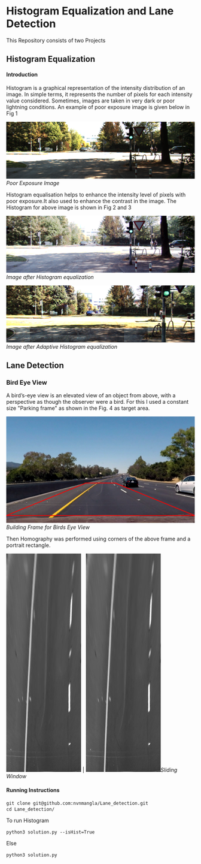 # Histogram Equalization and Lane Detection
This Repository consists of two Projects 
## Histogram Equalization
#### Introduction

Histogram is a graphical representation of the intensity distribution of
an image. In simple terms, it represents the number of pixels for each
intensity value considered. Sometimes, images are taken in very dark or
poor lightning conditions. An example of poor exposure image is given
below in Fig 1

![Poor Exposure Image](https://github.com/nvnmangla/Lane_detection/blob/9961ec55cd0a6bf3d274ec43a5f537895c4e526b/adaptive_hist_data/0000000000.png)*Poor Exposure Image*

Histogram equalisation helps to enhance the intensity level of pixels with poor exposure.It also used to enhance the contrast in the image.
The Histogram for above image is shown in Fig 2 and 3

![Histogram Image](https://github.com/nvnmangla/Lane_detection/blob/729b4dba8c5547eb3486fa24cbde8e61903ad2a1/histogram_results/result_hist.png)*Image after Histogram equalization*



![Adaptive Histogram Image](https://github.com/nvnmangla/Lane_detection/blob/4c706aea1bdcc41b9dd47496411d2abc8a0d73b7/histogram_results/adaptive.png)*Image after Adaptive Histogram equalization*

## Lane Detection
### Bird Eye View
A bird’s-eye view is an elevated view of an object from above, with a perspective as though the observer were a bird. For this I used a constant size "Parking frame" as shown in the Fig. 4 as target area.

![Birds Eye View](https://github.com/nvnmangla/Lane_detection/blob/68e2af93689eaaecfb461f7350eb54c6883f94ed/lane_results/frame.png)*Building Frame for Birds Eye View*

Then Homography was performed using corners of the above frame and a portrait rectangle.


![Birds Eye](https://github.com/nvnmangla/Lane_detection/blob/68e2af93689eaaecfb461f7350eb54c6883f94ed/lane_results/out.png) | 
![Sliding Window](https://github.com/nvnmangla/Lane_detection/blob/68e2af93689eaaecfb461f7350eb54c6883f94ed/lane_results/out.png)*Sliding Window*



#### Running Instructions
```
git clone git@github.com:nvnmangla/Lane_detection.git
cd Lane_detection/
```
To run Histogram
```
python3 solution.py --isHist=True

```
Else
```
python3 solution.py
```
